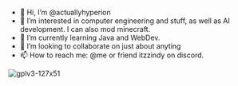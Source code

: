 - 👋 Hi, I’m @actuallyhyperion
- 👀 I’m interested in computer engineering and stuff, as well as AI development. I can also mod minecraft.
- 🌱 I’m currently learning Java and WebDev.
- 💞️ I’m looking to collaborate on just about anyting
- 📫 How to reach me: @me or friend itzzindy on discord.

![gplv3-127x51](https://github.com/RaenzyIsDev/RaenzyIsDev/assets/132928035/c085e181-603f-43dc-a556-39147a2281ee)





<!---
RaenzyIsDev/RaenzyIsDev is a ✨ special ✨ repository because its `README.md` (this file) appears on your GitHub profile.
You can click the Preview link to take a look at your changes.
--->
